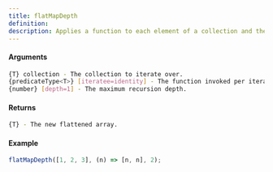 ```yaml
---
title: flatMapDepth
definition: 
description: Applies a function to each element of a collection and then flattens the result up to a certain depth.
---
```



#### Arguments


```bash
{T} collection - The collection to iterate over.
{predicateType<T>} [iteratee=identity] - The function invoked per iteration.
{number} [depth=1] - The maximum recursion depth.
```


#### Returns


```bash
{T} - The new flattened array.
```


#### Example


```ts
flatMapDepth([1, 2, 3], (n) => [n, n], 2);
```